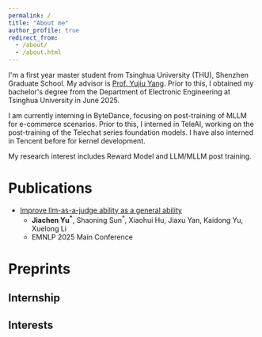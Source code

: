 ```yaml
---
permalink: /
title: "About me"
author_profile: true
redirect_from: 
  - /about/
  - /about.html
---
```


I'm a first year master student from Tsinghua University (THU), Shenzhen Graduate School. My advisor is [Prof. Yujiu Yang](https://www.sigs.tsinghua.edu.cn/yyj/main.psp). Prior to this, I obtained my bachelor's degree from the Department of Electronic Engineering at Tsinghua University in June 2025.

I am currently interning in ByteDance, focusing on post-training of MLLM for e-commerce scenarios. Prior to this, I interned in TeleAI, working on the post-training of the Telechat series foundation models. I have also interned in Tencent before for kernel development.

My research interest includes Reward Model and LLM/MLLM post training. 

Publications
======
- [Improve llm-as-a-judge ability as a general ability](https://arxiv.org/abs/2502.11689)
  - **Jiachen Yu<sup>*</sup>**, Shaoning Sun<sup>*</sup>, Xiaohui Hu, Jiaxu Yan, Kaidong Yu, Xuelong Li
  - EMNLP 2025 Main Conference

Preprints
======


Internship
------


Interests
------
